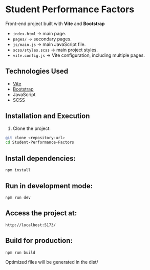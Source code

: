 # Student Performance Factors

Front-end project built with **Vite** and **Bootstrap**

- `index.html` → main page.  
- `pages/` → secondary pages.  
- `js/main.js` → main JavaScript file.  
- `scss/styles.scss` → main project styles.  
- `vite.config.js` → Vite configuration, including multiple pages.

## Technologies Used

- [Vite](https://vitejs.dev/)  
- [Bootstrap](https://getbootstrap.com/)  
- JavaScript  
- SCSS  

## Installation and Execution

1. Clone the project:
```bash
git clone <repository-url>
cd Student-Performance-Factors
```
## Install dependencies:
```
npm install
```
## Run in development mode:
```
npm run dev
```

## Access the project at:
```
http://localhost:5173/
```

## Build for production:
```
npm run build
```

Optimized files will be generated in the dist/
